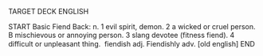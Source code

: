TARGET DECK
ENGLISH

START
Basic
Fiend
Back: n. 1 evil spirit, demon. 2 a wicked or cruel person. B mischievous or annoying person. 3 slang devotee (fitness fiend). 4 difficult or unpleasant thing.  fiendish adj. Fiendishly adv. [old english]
END

